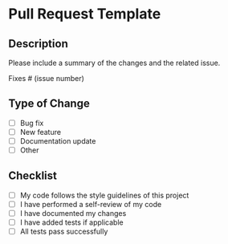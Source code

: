 # Pull Request Template

## Description
Please include a summary of the changes and the related issue. 

Fixes # (issue number)

## Type of Change
- [ ] Bug fix  
- [ ] New feature  
- [ ] Documentation update  
- [ ] Other  

## Checklist
- [ ] My code follows the style guidelines of this project  
- [ ] I have performed a self-review of my code  
- [ ] I have documented my changes  
- [ ] I have added tests if applicable  
- [ ] All tests pass successfully  
